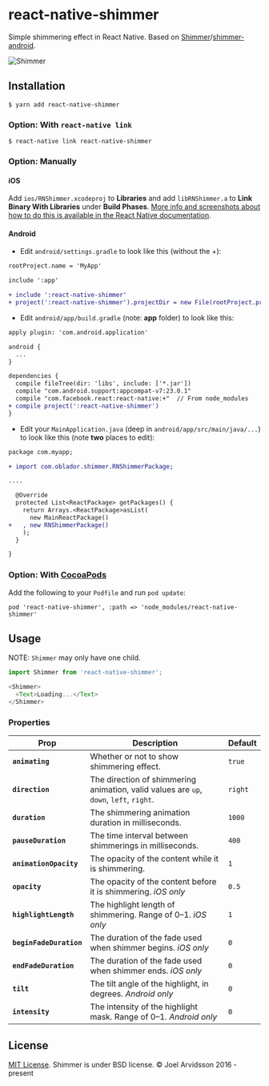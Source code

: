 # react-native-shimmer

Simple shimmering effect in React Native. Based on [Shimmer](https://github.com/facebook/Shimmer)/[shimmer-android](https://github.com/facebook/shimmer-android).

![Shimmer](https://github.com/facebook/Shimmer/blob/master/shimmer.gif?raw=true)

## Installation

`$ yarn add react-native-shimmer`

### Option: With `react-native link`

`$ react-native link react-native-shimmer`

### Option: Manually

#### iOS

Add `ios/RNShimmer.xcodeproj` to **Libraries** and add `libRNShimmer.a` to **Link Binary With Libraries** under **Build Phases**. [More info and screenshots about how to do this is available in the React Native documentation](http://facebook.github.io/react-native/docs/linking-libraries-ios.html#content).

#### Android

* Edit `android/settings.gradle` to look like this (without the +):

```diff
rootProject.name = 'MyApp'

include ':app'

+ include ':react-native-shimmer'
+ project(':react-native-shimmer').projectDir = new File(rootProject.projectDir, '../node_modules/react-native-shimmer/android')
```

* Edit `android/app/build.gradle` (note: **app** folder) to look like this: 

```diff
apply plugin: 'com.android.application'

android {
  ...
}

dependencies {
  compile fileTree(dir: 'libs', include: ['*.jar'])
  compile "com.android.support:appcompat-v7:23.0.1"
  compile "com.facebook.react:react-native:+"  // From node_modules
+ compile project(':react-native-shimmer')
}
```

* Edit your `MainApplication.java` (deep in `android/app/src/main/java/...`) to look like this (note **two** places to edit):

```diff
package com.myapp;

+ import com.oblador.shimmer.RNShimmerPackage;

....

  @Override
  protected List<ReactPackage> getPackages() {
    return Arrays.<ReactPackage>asList(
      new MainReactPackage()
+   , new RNShimmerPackage()
    );
  }

}
```

### Option: With [CocoaPods](https://cocoapods.org/)

Add the following to your `Podfile` and run `pod update`:

```
pod 'react-native-shimmer', :path => 'node_modules/react-native-shimmer'
```

## Usage

NOTE: `Shimmer` may only have one child.

```js
import Shimmer from 'react-native-shimmer';

<Shimmer>
  <Text>Loading...</Text>
</Shimmer>
```

### Properties

| Prop | Description | Default |
|------|-------------|---------|
|**`animating`**|Whether or not to show shimmering effect. |`true`|
|**`direction`**|The direction of shimmering animation, valid values are `up`, `down`, `left`, `right`. |`right`|
|**`duration`**|The shimmering animation duration in milliseconds.|`1000`|
|**`pauseDuration`**|The time interval between shimmerings in milliseconds. |`400`|
|**`animationOpacity`**|The opacity of the content while it is shimmering. |`1`|
|**`opacity`**|The opacity of the content before it is shimmering. *iOS only*|`0.5`|
|**`highlightLength`**|The highlight length of shimmering. Range of 0–1. *iOS only*|`1`|
|**`beginFadeDuration`**|The duration of the fade used when shimmer begins. *iOS only*|`0`|
|**`endFadeDuration`**|The duration of the fade used when shimmer ends. *iOS only*|`0`|
|**`tilt`**|The tilt angle of the highlight, in degrees. *Android only*|`0`|
|**`intensity`**|The intensity of the highlight mask. Range of 0–1. *Android only*|`0`|

## License

[MIT License](http://opensource.org/licenses/mit-license.html). Shimmer is under BSD license. © Joel Arvidsson 2016 - present
